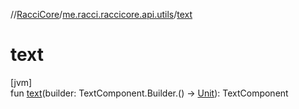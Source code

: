 //[RacciCore](../../index.md)/[me.racci.raccicore.api.utils](index.md)/[text](text.md)

# text

[jvm]\
fun [text](text.md)(builder: TextComponent.Builder.() -&gt; [Unit](https://kotlinlang.org/api/latest/jvm/stdlib/kotlin/-unit/index.html)): TextComponent
